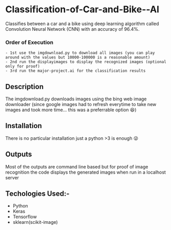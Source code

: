 # Classification-of-Car-and-Bike--AI

   Classifies between a car and a bike using deep learning algorithm called Convolution Neural Network (CNN) with an accuracy of 96.4%.

### Order of Execution 

    - 1st use the imgdownload.py to download all images (you can play around with the values but 10000-100000 is a reasonable amount)
    - 2nd run the displayimages to display the recognized images (optional only for proof)
    - 3rd run the major-project.ai for the classification results
   
## Description 
   The imgdownload.py downloads images using the bing web image downloader (since google images had to refresh everytime to take new images and took more time... 
   this was a preferrable option :satisfied:)
   
## Installation
   There is no particular installation just a python >3 is enough :stuck_out_tongue_winking_eye: 

## Outputs 
  Most of the outputs are command line based but for proof of image recognition the code displays the generated images when run in a localhost server
  
## Techologies Used:- 

- Python
- Keras
- Tensorflow
- sklearn(scikit-image)

